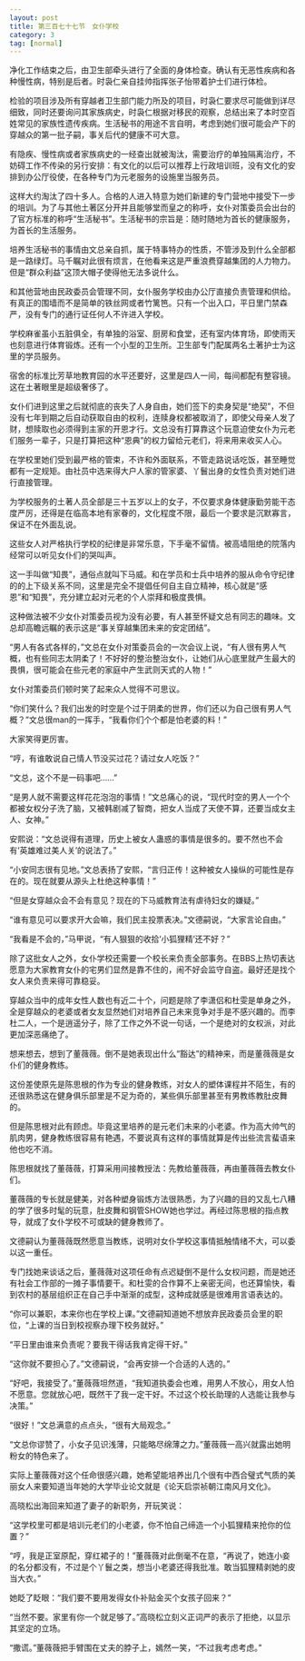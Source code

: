 ```yaml
---
layout: post
title: 第三百七十七节　女仆学校
category: 3
tag: [normal]
---
```


净化工作结束之后，由卫生部牵头进行了全面的身体检查。确认有无恶性疾病和各种慢性病，特别是后者。时袅仁亲自挂帅指挥张子怡带着护士们进行体检。

检验的项目涉及所有穿越者卫生部门能力所及的项目，时袅仁要求尽可能做到详尽细致，同时还要询问其家族病史，时袅仁根据对移民的观察，总结出来了本时空百姓常见的家族性遗传疾病。生活秘书的用途不言自明，考虑到她们很可能会产下的穿越众的第一批子嗣，事关后代的健康不可大意。

有隐疾、慢性病或者家族病史的一经查出就被淘汰，需要治疗的单独隔离治疗，不妨碍工作不传染的另行安排：有文化的以后可以推荐上行政培训班，没有文化的安排到办公厅役使，在各种专门为元老服务的设施里当服务员。

这样大约淘汰了四十多人。合格的人进入特意为她们新建的专门营地中接受下一步的培训。为了与其他土著区分开并且能够堂而皇之的称呼，女仆对策委员会出台的了官方标准的称呼“生活秘书”。生活秘书的宗旨是：随时随地为首长的健康服务，为首长的生活服务。

培养生活秘书的事情由文总亲自抓，属于特事特办的性质，不管涉及到什么全部都是一路绿灯。马千瞩对此很有烦言，在他看来这是严重浪费穿越集团的人力物力。但是“群众利益”这顶大帽子使得他无法多说什么。

和其他营地由民政委员会管理不同，女仆服务学校由办公厅直接负责管理和供给。有真正的围墙而不是简单的铁丝网或者竹篱笆。只有一个出入口，平日里门禁森严，没有专门的通行证任何人不许进入学校。

学校麻雀虽小五脏俱全，有单独的浴室、厨房和食堂，还有室内体育场，即使雨天也刻意进行体育锻炼。还有一个小型的卫生所。卫生部专门配属两名土著护士为这里的学员服务。

宿舍的标准比芳草地教育园的水平还要好，这里是四人一间，每间都配有整容镜。这在土著眼里是超级奢侈了。

女仆们进到这里之后就彻底的丧失了人身自由，她们签下的卖身契是“绝契”，不但没有七年到期之后自动获取自由的权利，连赎身权都被取消了，即使父母亲人发了财，想赎取也必须得到主家的开恩才行。文总没有打算靠这个玩意迫使女仆为元老们服务一辈子，只是打算把这种“恩典”的权力留给元老们，将来用来收买人心。

在学校里她们受到最严格的管束，不许和外面联系，不管走路说话吃饭，甚至睡觉都有一定规矩。由社员中选来得大户人家的管家婆、丫鬟出身的女性负责对她们进行直接管理。

为学校服务的土著人员全部是三十五岁以上的女子，不仅要求身体健康勤劳能干态度严厉，还得是在临高本地有家眷的，文化程度不限，最后一个要求是沉默寡言，保证不在外面乱说。

这些女人对严格执行学校的纪律是非常乐意，下手毫不留情。被高墙阻绝的院落内经常可以听见女仆们的哭叫声。

这一手叫做“知畏”，通俗点就叫下马威。和在学员和士兵中培养的服从命令守纪律的的上下级关系不同，这里是完全不提倡任何自主自立精神，核心就是“感恩”和“知畏”，充分建立起对元老的个人崇拜和极度畏惧。

这种做法被不少女仆对策委员视为没有必要，有人甚至怀疑文总有同志的趣味。文总却高瞻远瞩的表示这是“事关穿越集团未来的安定团结”。

“男人有各式各样的，”文总在女仆对策委员会的一次会议上说，“有人很有男人气概，也有些同志太阴柔了！不好好的整治整治女仆，让她们从心底里就产生最大的畏惧，很可能会在些元老的家庭中产生武则天式的人物！”

女仆对策委员们顿时笑了起来众人觉得不可思议。

“你们笑什么？我们出发的时空是个过于阴柔的世界，你们还以为自己很有男人气概？”文总很man的一挥手，“我看你们个个都是怕老婆的料！”

大家笑得更厉害。

“哼，有谁敢说自己情人节没买过花？请过女人吃饭？”

“文总，这个不是一码事吧……”

“是男人就不需要这样花花泡泡的事情！”文总痛心的说，“现代时空的男人一个个都被女权分子洗了脑，又被韩剧减了智商，把女人当成了天使不算，还要当成女主人、女神。”

安熙说：“文总说得有道理，历史上被女人蛊惑的事情是很多的。要不然也不会有‘英雄难过美人关’的说法了。”

“小安同志很有见地。”文总表扬了安熙，“言归正传！这种被女人操纵的可能性是存在的。现在就要从源头上杜绝这种事情！”

“但是女穿越众会不会有意见？现在的下马威教育法有虐待妇女的嫌疑。”

“谁有意见可以要求开大会嘛，我们民主投票表决。”文德嗣说，“大家言论自由。”

“我看是不会的，”马甲说，“有人狠狠的收拾‘小狐狸精’还不好？”

除了这批女人之外，女仆学校还需要一个校长来负责全部事务。在BBS上热切表达愿意为大家教育女仆的宅男们显然是靠不住的，闹不好会监守自盗。最好还是找个女人来负责来得可靠稳妥。

穿越众当中的成年女性人数也有近二十个，问题是除了李潇侣和杜雯是单身之外，全是穿越众的老婆或者女友显然她们对培养自己未来竞争对手是不感兴趣的。而李杜二人，一个是逍遥分子，除了工作之外不说一句话，一个是绝对的女权派，对此更加深恶痛绝了。

想来想去，想到了董薇薇。倒不是她表现出什么“豁达”的精神来，而是董薇薇是女仆们的健身教练。

这份差使原先是陈思根的作为专业的健身教练，对女人的塑体课程并不陌生，有的还很熟悉这在健身俱乐部里是不足为奇的，某些俱乐部里甚至有男教练教肚皮舞的。

但是陈思根对此有顾虑。毕竟这里培养的是元老们未来的小老婆。作为高大帅气的肌肉男，健身教练很容易有艳遇，不要说真有这样的事情就算是传出些流言蜚语来他也吃不消。

陈思根就找了董薇薇，打算采用间接教授法：先教给董薇薇，再由董薇薇去教女仆们。

董薇薇的专长就是健美，对各种塑身锻炼方法很熟悉，为了兴趣的目的又乱七八糟的学了很多时髦的玩意，肚皮舞和钢管SHOW她也学过。再经过陈思根的指点教导，就成了女仆学校不可或缺的健身教师了。

文德嗣认为董薇薇既然愿意当教练，说明对女仆学校这事情抵触情绪不大，可以委以这一重任。

专门找她来谈话之后，董薇薇对这项任命有点迟疑倒不是什么女权问题，而是她还有社会工作部的一摊子事情要干。和杜雯的合作算不上亲密无间，也还算愉快，看到农村的基层组织正在自己手中渐渐的成型，这种成就感是很难用言语表达的。

“你可以兼职，本来你也在学校上课。”文德嗣知道她不想放弃民政委员会里的职位，“上课的当日到校视察办理下校务就好。”

“平日里由谁来负责呢？要我干得话我肯定得干好。”

“这你就不要担心了。”文德嗣说，“会再安排一个合适的人选的。”

“好吧，我接受了。”董薇薇坦然道，“我知道执委会也难，用男人不放心，用女人怕不愿意。您就放心吧，既然干了我一定干好。不过这个校长助理的人选能让我参与决策。”

“很好！”文总满意的点点头，“很有大局观念。”

“文总你谬赞了，小女子见识浅薄，只能略尽绵薄之力。”董薇薇一高兴就露出她明粉女的特色来了。

实际上董薇薇对这个任命很感兴趣，她希望能培养出几个很有中西合璧式气质的美丽女人来要知道当年她的大学毕业论文就是《论天启崇祯朝江南风月文化》。

高晓松出海回来知道了妻子的新职务，开玩笑说：

“这学校里可都是培训元老们的小老婆，你不怕自己缔造一个小狐狸精来抢你的位置？”

“哼，我是正室原配，穿红裙子的！”董薇薇对此倒毫不在意，“再说了，她连小妾的名分都没有，不过是个丫鬟之类，想当小老婆还得我批准。敢当狐狸精剥她的皮当大衣。”

她眨了眨眼：“我们要不要用发得女仆补贴金买个女孩子回来？”

“当然不要。家里有你一个就足够了。”高晓松立刻义正词严的表示了拒绝，以显示其坚定的立场。

“撒谎。”董薇薇把手臂围在丈夫的脖子上，嫣然一笑，“不过我考虑考虑。”
